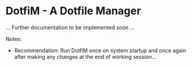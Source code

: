 # DotfiM - A Dotfile Manager

... Further documentation to be implemented soon ...

Notes:

- Recommendation: Run DotfiM once on system startup and once again after making any changes at the end of working session...
